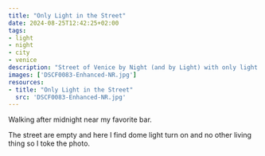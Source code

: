 ```yaml
---
title: "Only Light in the Street"
date: 2024-08-25T12:42:25+02:00
tags:
- light
- night
- city
- venice
description: "Street of Venice by Night (and by Light) with only light and no one to be seen"
images: ['DSCF0083-Enhanced-NR.jpg']
resources:
- title: "Only Light in the Street"
  src: 'DSCF0083-Enhanced-NR.jpg'
---
```


Walking after midnight near my favorite bar.

The street are empty and here I find dome light turn on and no other living thing so I toke the photo.
